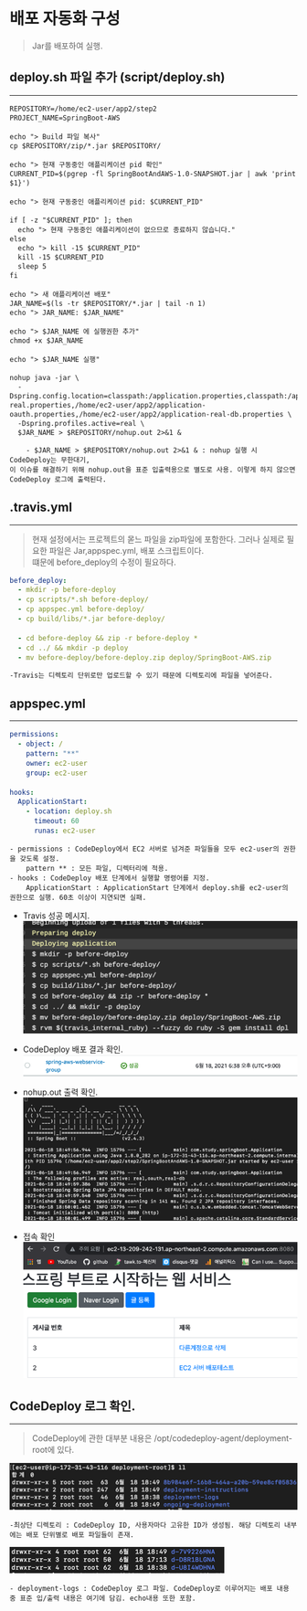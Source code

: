 # 배포 자동화 구성
> Jar를 배포하여 실행.

## deploy.sh 파일 추가 (script/deploy.sh)
********
```shell
REPOSITORY=/home/ec2-user/app2/step2
PROJECT_NAME=SpringBoot-AWS

echo "> Build 파일 복사"
cp $REPOSITORY/zip/*.jar $REPOSITORY/

echo "> 현재 구동중인 애플리케이션 pid 확인"
CURRENT_PID=$(pgrep -fl SpringBootAndAWS-1.0-SNAPSHOT.jar | awk 'print $1}')

echo "> 현재 구동중인 애플리케이션 pid: $CURRENT_PID"

if [ -z "$CURRENT_PID" ]; then
  echo "> 현재 구동중인 애플리케이션이 없으므로 종료하지 않습니다."
else
  echo "> kill -15 $CURRENT_PID"
  kill -15 $CURRENT_PID
  sleep 5
fi 

echo "> 새 애플리케이션 배포"
JAR_NAME=$(ls -tr $REPOSITORY/*.jar | tail -n 1)
echo "> JAR_NAME: $JAR_NAME"

echo "> $JAR_NAME 에 실행권한 추가"
chmod +x $JAR_NAME 

echo "> $JAR_NAME 실행"

nohup java -jar \
  -Dspring.config.location=classpath:/application.properties,classpath:/application-real.properties,/home/ec2-user/app2/application-oauth.properties,/home/ec2-user/app2/application-real-db.properties \
  -Dspring.profiles.active=real \
  $JAR_NAME > $REPOSITORY/nohup.out 2>&1 &

```
        - $JAR_NAME > $REPOSITORY/nohup.out 2>&1 & : nohup 실행 시 CodeDeploy는 무한대기,    
    이 이슈를 해결하기 위해 nohup.out을 표준 입출력용으로 별도로 사용. 이렇게 하지 않으면 CodeDeploy 로그에 출력된다.

## .travis.yml
*****
> 현재 설정에서는 프로젝트의 몯느 파일을 zip파일에 포함한다. 그러나 실제로 필요한 파일은 Jar,appspec.yml, 배포 스크립트이다.    
> 떄문에 before_deploy의 수정이 필요하다.

```yaml
before_deploy:
  - mkdir -p before-deploy
  - cp scripts/*.sh before-deploy/
  - cp appspec.yml before-deploy/
  - cp build/libs/*.jar before-deploy/

  - cd before-deploy && zip -r before-deploy *
  - cd ../ && mkdir -p deploy
  - mv before-deploy/before-deploy.zip deploy/SpringBoot-AWS.zip
```
    -Travis는 디렉토리 단위로만 업로드할 수 있기 때문에 디렉토리에 파일을 넣어준다.


## appspec.yml
****
```yaml
permissions:
  - object: /
    pattern: "**"
    owner: ec2-user
    group: ec2-user
    
hooks:
  ApplicationStart:
    - location: deploy.sh
      timeout: 60
      runas: ec2-user
```
    - permissions : CodeDeploy에서 EC2 서버로 넘겨준 파일들을 모두 ec2-user의 권한을 갖도록 설정.
        pattern ** : 모든 파일, 디렉터리에 적용.
    - hooks : CodeDeploy 배포 단계에서 실행할 명령어를 지정.
        ApplicationStart : ApplicationStart 단계에서 deploy.sh를 ec2-user의 권한으로 실행. 60초 이상이 지연되면 실패.

- Travis 성공 메시지.   
![img_25.png](img_25.png)
  
- CodeDeploy 배포 결과 확인.    
![img_26.png](img_26.png)
  
- nohup.out 출력 확인.
![img_27.png](img_27.png)
  
- 접속 확인
![img_28.png](img_28.png)
  

## CodeDeploy 로그 확인.
******

> CodeDeploy에 관한 대부분 내용은 /opt/codedeploy-agent/deployment-root에 있다.
 
![img_29.png](img_29.png)

    -최상단 디렉토리 : CodeDeploy ID, 사용자마다 고유한 ID가 생성됨. 해당 디렉토리 내부에는 배포 단위별로 배포 파일들이 존재.
![img_30.png](img_30.png)

    - deployment-logs : CodeDeploy 로그 파일. CodeDeploy로 이루어지는 배포 내용 중 표준 입/출력 내용은 여기에 담김. echo내용 또한 포함.